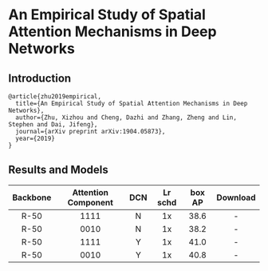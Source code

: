 # An Empirical Study of Spatial Attention Mechanisms in Deep Networks

## Introduction

```
@article{zhu2019empirical,
  title={An Empirical Study of Spatial Attention Mechanisms in Deep Networks},
  author={Zhu, Xizhou and Cheng, Dazhi and Zhang, Zheng and Lin, Stephen and Dai, Jifeng},
  journal={arXiv preprint arXiv:1904.05873},
  year={2019}
}
```


## Results and Models

| Backbone  | Attention Component | DCN  | Lr schd | box AP | Download |
|:---------:|:-------------------:|:----:|:-------:|:------:|:--------:|
| R-50      | 1111                | N    | 1x      | 38.6   |     -    |
| R-50      | 0010                | N    | 1x      | 38.2   |     -    |
| R-50      | 1111                | Y    | 1x      | 41.0   |     -    |
| R-50      | 0010                | Y    | 1x      | 40.8   |     -    |

